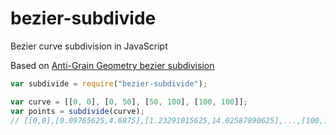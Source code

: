 bezier-subdivide
========

Bezier curve subdivision in JavaScript

Based on [Anti-Grain Geometry bezier subdivision](http://antigrain.com/research/adaptive_bezier/)

```javascript
var subdivide = require("bezier-subdivide");

var curve = [[0, 0], [0, 50], [50, 100], [100, 100]];
var points = subdivide(curve);
// [[0,0],[0.09765625,4.6875],[1.23291015625,14.02587890625],...,[100,100]]
```
